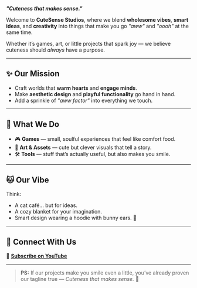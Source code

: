 **_"Cuteness that makes sense."_**  

Welcome to **CuteSense Studios**, where we blend **wholesome vibes**, **smart ideas**, and **creativity** into things that make you go _"aww"_ and _"oooh"_ at the same time.  

Whether it’s games, art, or little projects that spark joy — we believe cuteness should *always* have a purpose.  

---

## ✨ Our Mission  
- Craft worlds that **warm hearts** and **engage minds**.  
- Make **aesthetic design** and **playful functionality** go hand in hand.  
- Add a sprinkle of *"aww factor"* into everything we touch.  

---

## 🧁 What We Do  
- 🎮 **Games** — small, soulful experiences that feel like comfort food.  
- 🎨 **Art & Assets** — cute but clever visuals that tell a story.  
- 🛠️ **Tools** — stuff that’s actually useful, but also makes you smile.  

---

## 🐱 Our Vibe  
Think:  
- A cat café… but for ideas.  
- A cozy blanket for your imagination.  
- Smart design wearing a hoodie with bunny ears. 🐰  

---

## 💌 Connect With Us  
🐾 **[Subscribe on YouTube](https://youtube.com/@cutesense9?si=mHXEe9oOyYKQWs4Q)**  

---

> **PS:** If our projects make you smile even a little, you’ve already proven our tagline true — _Cuteness that makes sense._ 💖  

